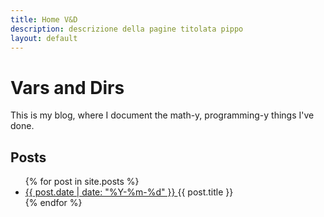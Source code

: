 ```yaml
---
title: Home V&D
description: descrizione della pagine titolata pippo
layout: default
---
```

# Vars and Dirs
This is my blog, where I document the math-y, programming-y things I've done.

## Posts

<ul>
  {% for post in site.posts %}
    <li>
      <a href="{{ post.url }}">
        {{ post.date | date: "%Y-%m-%d" }}
      </a>
      {{ post.title }}
    </li>
  {% endfor %}
</ul>

